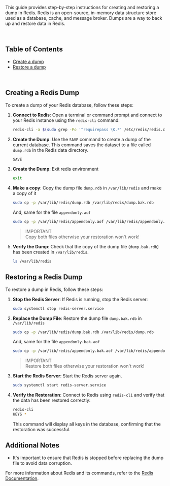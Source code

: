 This guide provides step-by-step instructions for creating and restoring a dump in Redis. Redis is an open-source, in-memory data structure store used as a database, cache, and message broker. Dumps are a way to back up and restore data in Redis.

<br />

## Table of Contents

- [Create a dump](#create-a-dump)
- [Restore a dump](#restore-a-dump)

<br />

## Creating a Redis Dump

To create a dump of your Redis database, follow these steps:

1. **Connect to Redis**: Open a terminal or command prompt and connect to your Redis instance using the `redis-cli` command:

   ```bash
   redis-cli -a $(sudo grep -Po '^requirepass \K.*' /etc/redis/redis.conf)
   ```

2. **Create the Dump**: Use the `SAVE` command to create a dump of the current database. This command saves the dataset to a file called `dump.rdb` in the Redis data directory.

   ```bash
   SAVE
   ```

3. **Create the Dump**: Exit redis environment

   ```bash
   exit
   ```

4. **Make a copy**: Copy the dump file `dump.rdb` in `/var/lib/redis` and make a copy of it

   ```bash
   sudo cp -p /var/lib/redis/dump.rdb /var/lib/redis/dump.bak.rdb
   ```

   And, same for the file `appendonly.aof`

   ```bash
   sudo cp -p /var/lib/redis/appendonly.aof /var/lib/redis/appendonly.bak.aof
   ```

   > IMPORTANT <br />
   > Copy both files otherwise your restoration won't work!

5. **Verify the Dump**: Check that the copy of the dump file (`dump.bak.rdb`) has been created in `/var/lib/redis`.
   ```bash
   ls /var/lib/redis
   ```

## Restoring a Redis Dump

To restore a dump in Redis, follow these steps:

1. **Stop the Redis Server**: If Redis is running, stop the Redis server:

   ```bash
   sudo systemctl stop redis-server.service
   ```

2. **Replace the Dump File**: Restore the dump file `dump.bak.rdb` in `/var/lib/redis`

   ```bash
   sudo cp -p /var/lib/redis/dump.bak.rdb /var/lib/redis/dump.rdb
   ```

   And, same for the file `appendonly.bak.aof`

   ```bash
   sudo cp -p /var/lib/redis/appendonly.bak.aof /var/lib/redis/appendonly.aof
   ```

   > IMPORTANT <br />
   > Restore both files otherwise your restoration won't work!

3. **Start the Redis Server**: Start the Redis server again.

   ```bash
   sudo systemctl start redis-server.service
   ```

4. **Verify the Restoration**: Connect to Redis using `redis-cli` and verify that the data has been restored correctly:

   ```bash
   redis-cli
   KEYS *
   ```

   This command will display all keys in the database, confirming that the restoration was successful.

## Additional Notes

- It's important to ensure that Redis is stopped before replacing the dump file to avoid data corruption.

For more information about Redis and its commands, refer to the [Redis Documentation](https://redis.io/documentation).
